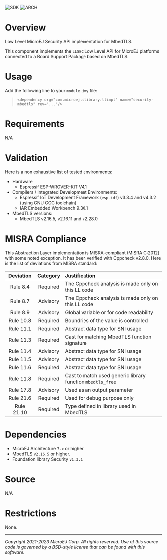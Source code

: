 ![SDK](https://shields.microej.com/endpoint?url=https://repository.microej.com/packages/badges/sdk_5.6.json)
![ARCH](https://shields.microej.com/endpoint?url=https://repository.microej.com/packages/badges/arch_7.18.json)

# Overview

Low Level MicroEJ Security API implementation for MbedTLS.

This component implements the `LLSEC` Low Level API for MicroEJ platforms connected to a Board Support Package based on MbedTLS.

# Usage

Add the following line to your `module.ivy` file:
> `<dependency org="com.microej.clibrary.llimpl" name="security-mbedtls" rev="..."/>`

# Requirements

N/A

# Validation

Here is a non exhaustive list of tested environments:
- Hardware
    - Espressif ESP-WROVER-KIT V4.1
- Compilers / Integrated Development Environments:
    - Espressif IoT Development Framework (``esp-idf``) v3.3.4 and v4.3.2 (using GNU GCC toolchain)
    - IAR Embedded Workbench 9.30.1
- MbedTLS versions:
    - MbedTLS v2.16.5, v2.16.11 and v2.28.0

# MISRA Compliance

This Abstraction Layer implementation is MISRA-compliant (MISRA C:2012) with some noted exception. 
It has been verified with Cppcheck v2.8.0. Here is the list of deviations from MISRA standard:

| Deviation  | Category | Justification                                                      |
|:----------:|:--------:|:------------------------------------------------------------------ |
|  Rule 8.4  | Required | The Cppcheck analysis is made only on this LL code                 |
|  Rule 8.7  | Advisory | The Cppcheck analysis is made only on this LL code                 |
|  Rule 8.9  | Advisory | Global variable or for code readability                            |
| Rule 10.8  | Required | Boundries of the value is controlled                               |
| Rule 11.1  | Required | Abstract data type for SNI usage                                   |
| Rule 11.3  | Required | Cast for matching MbedTLS function signature                       |
| Rule 11.4  | Advisory | Abstract data type for SNI usage                                   |
| Rule 11.5  | Advisory | Abstract data type for SNI usage                                   |
| Rule 11.6  | Required | Abstract data type for SNI usage                                   |
| Rule 11.8  | Required | Cast to match used generic library function ```mbedtls_free```     |
| Rule 17.8  | Advisory | Used as an output parameter                                        |
| Rule 21.6  | Required | Used for debug purpose only                                        |
| Rule 21.10 | Required | Type defined in library used in MbedTLS                            |

# Dependencies

- MicroEJ Architecture `7.x` or higher.
- MbedTLS `v2.16.5` or higher.
- Foundation library Security `v1.3.1`

# Source

N/A

# Restrictions

None.

	
---
_Copyright 2021-2023 MicroEJ Corp. All rights reserved._
_Use of this source code is governed by a BSD-style license that can be found with this software._
